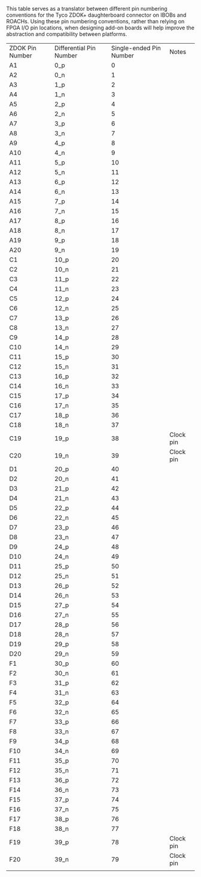 This table serves as a translator between different pin numbering
conventions for the Tyco ZDOK+ daughterboard connector on IBOBs and
ROACHs. Using these pin numbering conventions, rather than relying on
FPGA I/O pin locations, when designing add-on boards will help improve
the abstraction and compatibility between
platforms.

|                 |                         |                         |           |
| --------------- | ----------------------- | ----------------------- | --------- |
| ZDOK Pin Number | Differential Pin Number | Single-ended Pin Number | Notes     |
| A1              | 0\_p                    | 0                       |           |
| A2              | 0\_n                    | 1                       |           |
| A3              | 1\_p                    | 2                       |           |
| A4              | 1\_n                    | 3                       |           |
| A5              | 2\_p                    | 4                       |           |
| A6              | 2\_n                    | 5                       |           |
| A7              | 3\_p                    | 6                       |           |
| A8              | 3\_n                    | 7                       |           |
| A9              | 4\_p                    | 8                       |           |
| A10             | 4\_n                    | 9                       |           |
| A11             | 5\_p                    | 10                      |           |
| A12             | 5\_n                    | 11                      |           |
| A13             | 6\_p                    | 12                      |           |
| A14             | 6\_n                    | 13                      |           |
| A15             | 7\_p                    | 14                      |           |
| A16             | 7\_n                    | 15                      |           |
| A17             | 8\_p                    | 16                      |           |
| A18             | 8\_n                    | 17                      |           |
| A19             | 9\_p                    | 18                      |           |
| A20             | 9\_n                    | 19                      |           |
| C1              | 10\_p                   | 20                      |           |
| C2              | 10\_n                   | 21                      |           |
| C3              | 11\_p                   | 22                      |           |
| C4              | 11\_n                   | 23                      |           |
| C5              | 12\_p                   | 24                      |           |
| C6              | 12\_n                   | 25                      |           |
| C7              | 13\_p                   | 26                      |           |
| C8              | 13\_n                   | 27                      |           |
| C9              | 14\_p                   | 28                      |           |
| C10             | 14\_n                   | 29                      |           |
| C11             | 15\_p                   | 30                      |           |
| C12             | 15\_n                   | 31                      |           |
| C13             | 16\_p                   | 32                      |           |
| C14             | 16\_n                   | 33                      |           |
| C15             | 17\_p                   | 34                      |           |
| C16             | 17\_n                   | 35                      |           |
| C17             | 18\_p                   | 36                      |           |
| C18             | 18\_n                   | 37                      |           |
| C19             | 19\_p                   | 38                      | Clock pin |
| C20             | 19\_n                   | 39                      | Clock pin |
| D1              | 20\_p                   | 40                      |           |
| D2              | 20\_n                   | 41                      |           |
| D3              | 21\_p                   | 42                      |           |
| D4              | 21\_n                   | 43                      |           |
| D5              | 22\_p                   | 44                      |           |
| D6              | 22\_n                   | 45                      |           |
| D7              | 23\_p                   | 46                      |           |
| D8              | 23\_n                   | 47                      |           |
| D9              | 24\_p                   | 48                      |           |
| D10             | 24\_n                   | 49                      |           |
| D11             | 25\_p                   | 50                      |           |
| D12             | 25\_n                   | 51                      |           |
| D13             | 26\_p                   | 52                      |           |
| D14             | 26\_n                   | 53                      |           |
| D15             | 27\_p                   | 54                      |           |
| D16             | 27\_n                   | 55                      |           |
| D17             | 28\_p                   | 56                      |           |
| D18             | 28\_n                   | 57                      |           |
| D19             | 29\_p                   | 58                      |           |
| D20             | 29\_n                   | 59                      |           |
| F1              | 30\_p                   | 60                      |           |
| F2              | 30\_n                   | 61                      |           |
| F3              | 31\_p                   | 62                      |           |
| F4              | 31\_n                   | 63                      |           |
| F5              | 32\_p                   | 64                      |           |
| F6              | 32\_n                   | 65                      |           |
| F7              | 33\_p                   | 66                      |           |
| F8              | 33\_n                   | 67                      |           |
| F9              | 34\_p                   | 68                      |           |
| F10             | 34\_n                   | 69                      |           |
| F11             | 35\_p                   | 70                      |           |
| F12             | 35\_n                   | 71                      |           |
| F13             | 36\_p                   | 72                      |           |
| F14             | 36\_n                   | 73                      |           |
| F15             | 37\_p                   | 74                      |           |
| F16             | 37\_n                   | 75                      |           |
| F17             | 38\_p                   | 76                      |           |
| F18             | 38\_n                   | 77                      |           |
| F19             | 39\_p                   | 78                      | Clock pin |
| F20             | 39\_n                   | 79                      | Clock pin |
|                 |                         |                         |           |
